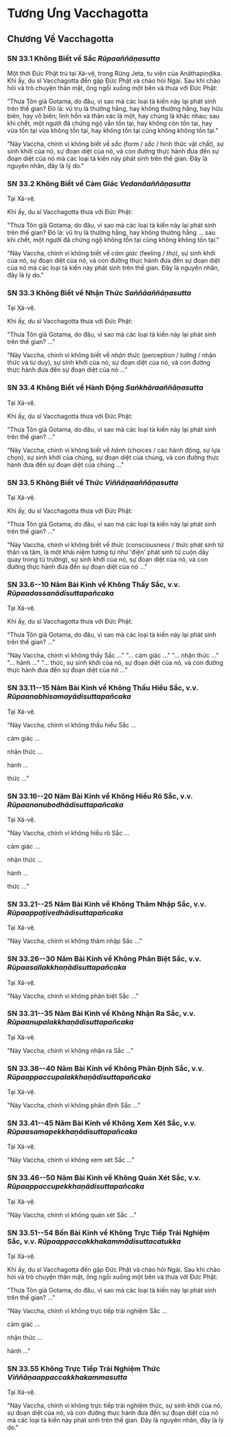 # Tương Ưng Vacchagotta

<!--pg-->
## Chương Về Vacchagotta

### SN 33.1 Không Biết về Sắc *Rūpaaññāṇasutta*

Một thời Đức Phật trú tại Xá-vệ, trong Rừng Jeta, tu viện của Anāthapiṇḍika. Khi ấy, du sĩ Vacchagotta đến gặp Đức Phật và chào hỏi Ngài. Sau khi chào hỏi và trò chuyện thân mật, ông ngồi xuống một bên và thưa với Đức Phật:

"Thưa Tôn giả Gotama, do đâu, vì sao mà các loại tà kiến này lại phát sinh trên thế gian? Đó là: vũ trụ là thường hằng, hay không thường hằng, hay hữu biên, hay vô biên; linh hồn và thân xác là một, hay chúng là khác nhau; sau khi chết, một người đã chứng ngộ vẫn tồn tại, hay không còn tồn tại, hay vừa tồn tại vừa không tồn tại, hay không tồn tại cũng không không tồn tại."

"Này Vaccha, chính vì không biết về *sắc* (form / *sắc* / hình thức vật chất), sự sinh khởi của nó, sự đoạn diệt của nó, và con đường thực hành đưa đến sự đoạn diệt của nó mà các loại tà kiến này phát sinh trên thế gian. Đây là nguyên nhân, đây là lý do."

<!--pg-->
### SN 33.2 Không Biết về Cảm Giác *Vedanāaññāṇasutta*

Tại Xá-vệ.

Khi ấy, du sĩ Vacchagotta thưa với Đức Phật:

"Thưa Tôn giả Gotama, do đâu, vì sao mà các loại tà kiến này lại phát sinh trên thế gian? Đó là: vũ trụ là thường hằng, hay không thường hằng ... sau khi chết, một người đã chứng ngộ không tồn tại cũng không không tồn tại."

"Này Vaccha, chính vì không biết về *cảm giác* (feeling / *thọ*), sự sinh khởi của nó, sự đoạn diệt của nó, và con đường thực hành đưa đến sự đoạn diệt của nó mà các loại tà kiến này phát sinh trên thế gian. Đây là nguyên nhân, đây là lý do."

<!--pg-->
### SN 33.3 Không Biết về Nhận Thức *Saññāaññāṇasutta*

Tại Xá-vệ.

Khi ấy, du sĩ Vacchagotta thưa với Đức Phật:

"Thưa Tôn giả Gotama, do đâu, vì sao mà các loại tà kiến này lại phát sinh trên thế gian? ..."

"Này Vaccha, chính vì không biết về *nhận thức* (perception / *tưởng* / nhận thức và tư duy), sự sinh khởi của nó, sự đoạn diệt của nó, và con đường thực hành đưa đến sự đoạn diệt của nó ..."

<!--pg-->
### SN 33.4 Không Biết về Hành Động *Saṅkhāraaññāṇasutta*

Tại Xá-vệ.

Khi ấy, du sĩ Vacchagotta thưa với Đức Phật:

"Thưa Tôn giả Gotama, do đâu, vì sao mà các loại tà kiến này lại phát sinh trên thế gian? ..."

"Này Vaccha, chính vì không biết về *hành* (choices / các hành động, sự lựa chọn), sự sinh khởi của chúng, sự đoạn diệt của chúng, và con đường thực hành đưa đến sự đoạn diệt của chúng ..."

<!--pg-->
### SN 33.5 Không Biết về Thức *Viññāṇaaññāṇasutta*

Tại Xá-vệ.

Khi ấy, du sĩ Vacchagotta thưa với Đức Phật:

"Thưa Tôn giả Gotama, do đâu, vì sao mà các loại tà kiến này lại phát sinh trên thế gian? ..."

"Này Vaccha, chính vì không biết về *thức* (consciousness / thức phát sinh từ thân và tâm, là một khái niệm tương tự như 'điện' phát sinh từ cuộn dây quay trong từ trường), sự sinh khởi của nó, sự đoạn diệt của nó, và con đường thực hành đưa đến sự đoạn diệt của nó ..."

<!--pg-->
### SN 33.6--10 Năm Bài Kinh về Không Thấy Sắc, v.v. *Rūpaadassanādisuttapañcaka*

Tại Xá-vệ.

Khi ấy, du sĩ Vacchagotta thưa với Đức Phật:

"Thưa Tôn giả Gotama, do đâu, vì sao mà các loại tà kiến này lại phát sinh trên thế gian? ..."

"Này Vaccha, chính vì không thấy Sắc ..." "... cảm giác ..." "... nhận thức ..." "... hành ..." "... thức, sự sinh khởi của nó, sự đoạn diệt của nó, và con đường thực hành đưa đến sự đoạn diệt của nó ..."

<!--pg-->
### SN 33.11--15 Năm Bài Kinh về Không Thấu Hiểu Sắc, v.v. *Rūpaanabhisamayādisuttapañcaka*

Tại Xá-vệ.

"Này Vaccha, chính vì không thấu hiểu Sắc ...

cảm giác ...

nhận thức ...

hành ...

thức ..."

<!--pg-->
### SN 33.16--20 Năm Bài Kinh về Không Hiểu Rõ Sắc, v.v. *Rūpaananubodhādisuttapañcaka*

Tại Xá-vệ.

"Này Vaccha, chính vì không hiểu rõ Sắc ...

cảm giác ...

nhận thức ...

hành ...

thức ..."

<!--pg-->
### SN 33.21--25 Năm Bài Kinh về Không Thâm Nhập Sắc, v.v. *Rūpaappaṭivedhādisuttapañcaka*

Tại Xá-vệ.

"Này Vaccha, chính vì không thâm nhập Sắc ..."

<!--pg-->
### SN 33.26--30 Năm Bài Kinh về Không Phân Biệt Sắc, v.v. *Rūpaasallakkhaṇādisuttapañcaka*

Tại Xá-vệ.

"Này Vaccha, chính vì không phân biệt Sắc ..."

<!--pg-->
### SN 33.31--35 Năm Bài Kinh về Không Nhận Ra Sắc, v.v. *Rūpaanupalakkhaṇādisuttapañcaka*

Tại Xá-vệ.

"Này Vaccha, chính vì không nhận ra Sắc ..."

<!--pg-->
### SN 33.36--40 Năm Bài Kinh về Không Phân Định Sắc, v.v. *Rūpaappaccupalakkhaṇādisuttapañcaka*

Tại Xá-vệ.

"Này Vaccha, chính vì không phân định Sắc ..."

<!--pg-->
### SN 33.41--45 Năm Bài Kinh về Không Xem Xét Sắc, v.v. *Rūpaasamapekkhaṇādisuttapañcaka*

Tại Xá-vệ.

"Này Vaccha, chính vì không xem xét Sắc ..."

<!--pg-->
### SN 33.46--50 Năm Bài Kinh về Không Quán Xét Sắc, v.v. *Rūpaappaccupekkhaṇādisuttapañcaka*

Tại Xá-vệ.

"Này Vaccha, chính vì không quán xét Sắc ..."

<!--pg-->
### SN 33.51--54 Bốn Bài Kinh về Không Trực Tiếp Trải Nghiệm Sắc, v.v. *Rūpaappaccakkhakammādisuttacatukka*

Tại Xá-vệ.

Khi ấy, du sĩ Vacchagotta đến gặp Đức Phật và chào hỏi Ngài. Sau khi chào hỏi và trò chuyện thân mật, ông ngồi xuống một bên và thưa với Đức Phật:

"Thưa Tôn giả Gotama, do đâu, vì sao mà các loại tà kiến này lại phát sinh trên thế gian? ..."

"Này Vaccha, chính vì không trực tiếp trải nghiệm Sắc ...

cảm giác ...

nhận thức ...

hành ..."

<!--pg-->
### SN 33.55 Không Trực Tiếp Trải Nghiệm Thức *Viññāṇaappaccakkhakammasutta*

Tại Xá-vệ.

"Này Vaccha, chính vì không trực tiếp trải nghiệm thức, sự sinh khởi của nó, sự đoạn diệt của nó, và con đường thực hành đưa đến sự đoạn diệt của nó mà các loại tà kiến này phát sinh trên thế gian. Đây là nguyên nhân, đây là lý do."